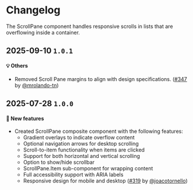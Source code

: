 # Changelog

The ScrollPane component handles responsive scrolls in lists that are overflowing inside a container.

## 2025-09-10 `1.0.1`

#### 💡 Others

- Removed Scroll Pane margins to align with design specifications. ([#347](https://github.com/TiendaNube/nimbus-design-system/pull/347) by [@mrolando-tn](https://github.com/mrolando-tn))

## 2025-07-28 `1.0.0`

#### 🎉 New features

- Created ScrollPane composite component with the following features:
  - Gradient overlays to indicate overflow content
  - Optional navigation arrows for desktop scrolling
  - Scroll-to-item functionality when items are clicked
  - Support for both horizontal and vertical scrolling
  - Option to show/hide scrollbar
  - ScrollPane.Item sub-component for wrapping content
  - Full accessibility support with ARIA labels
  - Responsive design for mobile and desktop
    ([#319](https://github.com/TiendaNube/nimbus-design-system/pull/319) by [@joacotornello](https://github.com/joacotornello))
